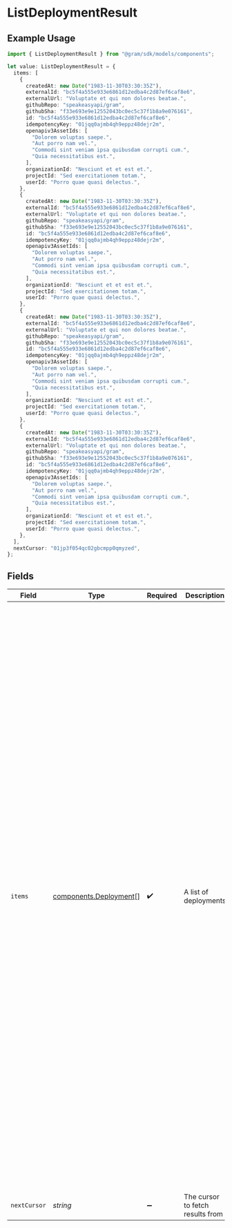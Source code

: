 # ListDeploymentResult

## Example Usage

```typescript
import { ListDeploymentResult } from "@gram/sdk/models/components";

let value: ListDeploymentResult = {
  items: [
    {
      createdAt: new Date("1983-11-30T03:30:35Z"),
      externalId: "bc5f4a555e933e6861d12edba4c2d87ef6caf8e6",
      externalUrl: "Voluptate et qui non dolores beatae.",
      githubRepo: "speakeasyapi/gram",
      githubSha: "f33e693e9e12552043bc0ec5c37f1b8a9e076161",
      id: "bc5f4a555e933e6861d12edba4c2d87ef6caf8e6",
      idempotencyKey: "01jqq0ajmb4qh9eppz48dejr2m",
      openapiv3AssetIds: [
        "Dolorem voluptas saepe.",
        "Aut porro nam vel.",
        "Commodi sint veniam ipsa quibusdam corrupti cum.",
        "Quia necessitatibus est.",
      ],
      organizationId: "Nesciunt et et est et.",
      projectId: "Sed exercitationem totam.",
      userId: "Porro quae quasi delectus.",
    },
    {
      createdAt: new Date("1983-11-30T03:30:35Z"),
      externalId: "bc5f4a555e933e6861d12edba4c2d87ef6caf8e6",
      externalUrl: "Voluptate et qui non dolores beatae.",
      githubRepo: "speakeasyapi/gram",
      githubSha: "f33e693e9e12552043bc0ec5c37f1b8a9e076161",
      id: "bc5f4a555e933e6861d12edba4c2d87ef6caf8e6",
      idempotencyKey: "01jqq0ajmb4qh9eppz48dejr2m",
      openapiv3AssetIds: [
        "Dolorem voluptas saepe.",
        "Aut porro nam vel.",
        "Commodi sint veniam ipsa quibusdam corrupti cum.",
        "Quia necessitatibus est.",
      ],
      organizationId: "Nesciunt et et est et.",
      projectId: "Sed exercitationem totam.",
      userId: "Porro quae quasi delectus.",
    },
    {
      createdAt: new Date("1983-11-30T03:30:35Z"),
      externalId: "bc5f4a555e933e6861d12edba4c2d87ef6caf8e6",
      externalUrl: "Voluptate et qui non dolores beatae.",
      githubRepo: "speakeasyapi/gram",
      githubSha: "f33e693e9e12552043bc0ec5c37f1b8a9e076161",
      id: "bc5f4a555e933e6861d12edba4c2d87ef6caf8e6",
      idempotencyKey: "01jqq0ajmb4qh9eppz48dejr2m",
      openapiv3AssetIds: [
        "Dolorem voluptas saepe.",
        "Aut porro nam vel.",
        "Commodi sint veniam ipsa quibusdam corrupti cum.",
        "Quia necessitatibus est.",
      ],
      organizationId: "Nesciunt et et est et.",
      projectId: "Sed exercitationem totam.",
      userId: "Porro quae quasi delectus.",
    },
    {
      createdAt: new Date("1983-11-30T03:30:35Z"),
      externalId: "bc5f4a555e933e6861d12edba4c2d87ef6caf8e6",
      externalUrl: "Voluptate et qui non dolores beatae.",
      githubRepo: "speakeasyapi/gram",
      githubSha: "f33e693e9e12552043bc0ec5c37f1b8a9e076161",
      id: "bc5f4a555e933e6861d12edba4c2d87ef6caf8e6",
      idempotencyKey: "01jqq0ajmb4qh9eppz48dejr2m",
      openapiv3AssetIds: [
        "Dolorem voluptas saepe.",
        "Aut porro nam vel.",
        "Commodi sint veniam ipsa quibusdam corrupti cum.",
        "Quia necessitatibus est.",
      ],
      organizationId: "Nesciunt et et est et.",
      projectId: "Sed exercitationem totam.",
      userId: "Porro quae quasi delectus.",
    },
  ],
  nextCursor: "01jp3f054qc02gbcmpp0qmyzed",
};
```

## Fields

| Field                                                                                                                                                                                                                                                                                                                                                                                                                                                                                                                                                                                                                                                                                                                                                                                                                                                                                                                                                                                                                                                                                                                                                                                                                                                                                                                                                                                                                                                                                                                                                                                                                                                                                                                                                                                                                                                                                                                                                                               | Type                                                                                                                                                                                                                                                                                                                                                                                                                                                                                                                                                                                                                                                                                                                                                                                                                                                                                                                                                                                                                                                                                                                                                                                                                                                                                                                                                                                                                                                                                                                                                                                                                                                                                                                                                                                                                                                                                                                                                                                | Required                                                                                                                                                                                                                                                                                                                                                                                                                                                                                                                                                                                                                                                                                                                                                                                                                                                                                                                                                                                                                                                                                                                                                                                                                                                                                                                                                                                                                                                                                                                                                                                                                                                                                                                                                                                                                                                                                                                                                                            | Description                                                                                                                                                                                                                                                                                                                                                                                                                                                                                                                                                                                                                                                                                                                                                                                                                                                                                                                                                                                                                                                                                                                                                                                                                                                                                                                                                                                                                                                                                                                                                                                                                                                                                                                                                                                                                                                                                                                                                                         | Example                                                                                                                                                                                                                                                                                                                                                                                                                                                                                                                                                                                                                                                                                                                                                                                                                                                                                                                                                                                                                                                                                                                                                                                                                                                                                                                                                                                                                                                                                                                                                                                                                                                                                                                                                                                                                                                                                                                                                                             |
| ----------------------------------------------------------------------------------------------------------------------------------------------------------------------------------------------------------------------------------------------------------------------------------------------------------------------------------------------------------------------------------------------------------------------------------------------------------------------------------------------------------------------------------------------------------------------------------------------------------------------------------------------------------------------------------------------------------------------------------------------------------------------------------------------------------------------------------------------------------------------------------------------------------------------------------------------------------------------------------------------------------------------------------------------------------------------------------------------------------------------------------------------------------------------------------------------------------------------------------------------------------------------------------------------------------------------------------------------------------------------------------------------------------------------------------------------------------------------------------------------------------------------------------------------------------------------------------------------------------------------------------------------------------------------------------------------------------------------------------------------------------------------------------------------------------------------------------------------------------------------------------------------------------------------------------------------------------------------------------- | ----------------------------------------------------------------------------------------------------------------------------------------------------------------------------------------------------------------------------------------------------------------------------------------------------------------------------------------------------------------------------------------------------------------------------------------------------------------------------------------------------------------------------------------------------------------------------------------------------------------------------------------------------------------------------------------------------------------------------------------------------------------------------------------------------------------------------------------------------------------------------------------------------------------------------------------------------------------------------------------------------------------------------------------------------------------------------------------------------------------------------------------------------------------------------------------------------------------------------------------------------------------------------------------------------------------------------------------------------------------------------------------------------------------------------------------------------------------------------------------------------------------------------------------------------------------------------------------------------------------------------------------------------------------------------------------------------------------------------------------------------------------------------------------------------------------------------------------------------------------------------------------------------------------------------------------------------------------------------------- | ----------------------------------------------------------------------------------------------------------------------------------------------------------------------------------------------------------------------------------------------------------------------------------------------------------------------------------------------------------------------------------------------------------------------------------------------------------------------------------------------------------------------------------------------------------------------------------------------------------------------------------------------------------------------------------------------------------------------------------------------------------------------------------------------------------------------------------------------------------------------------------------------------------------------------------------------------------------------------------------------------------------------------------------------------------------------------------------------------------------------------------------------------------------------------------------------------------------------------------------------------------------------------------------------------------------------------------------------------------------------------------------------------------------------------------------------------------------------------------------------------------------------------------------------------------------------------------------------------------------------------------------------------------------------------------------------------------------------------------------------------------------------------------------------------------------------------------------------------------------------------------------------------------------------------------------------------------------------------------- | ----------------------------------------------------------------------------------------------------------------------------------------------------------------------------------------------------------------------------------------------------------------------------------------------------------------------------------------------------------------------------------------------------------------------------------------------------------------------------------------------------------------------------------------------------------------------------------------------------------------------------------------------------------------------------------------------------------------------------------------------------------------------------------------------------------------------------------------------------------------------------------------------------------------------------------------------------------------------------------------------------------------------------------------------------------------------------------------------------------------------------------------------------------------------------------------------------------------------------------------------------------------------------------------------------------------------------------------------------------------------------------------------------------------------------------------------------------------------------------------------------------------------------------------------------------------------------------------------------------------------------------------------------------------------------------------------------------------------------------------------------------------------------------------------------------------------------------------------------------------------------------------------------------------------------------------------------------------------------------- | ----------------------------------------------------------------------------------------------------------------------------------------------------------------------------------------------------------------------------------------------------------------------------------------------------------------------------------------------------------------------------------------------------------------------------------------------------------------------------------------------------------------------------------------------------------------------------------------------------------------------------------------------------------------------------------------------------------------------------------------------------------------------------------------------------------------------------------------------------------------------------------------------------------------------------------------------------------------------------------------------------------------------------------------------------------------------------------------------------------------------------------------------------------------------------------------------------------------------------------------------------------------------------------------------------------------------------------------------------------------------------------------------------------------------------------------------------------------------------------------------------------------------------------------------------------------------------------------------------------------------------------------------------------------------------------------------------------------------------------------------------------------------------------------------------------------------------------------------------------------------------------------------------------------------------------------------------------------------------------- |
| `items`                                                                                                                                                                                                                                                                                                                                                                                                                                                                                                                                                                                                                                                                                                                                                                                                                                                                                                                                                                                                                                                                                                                                                                                                                                                                                                                                                                                                                                                                                                                                                                                                                                                                                                                                                                                                                                                                                                                                                                             | [components.Deployment](../../models/components/deployment.md)[]                                                                                                                                                                                                                                                                                                                                                                                                                                                                                                                                                                                                                                                                                                                                                                                                                                                                                                                                                                                                                                                                                                                                                                                                                                                                                                                                                                                                                                                                                                                                                                                                                                                                                                                                                                                                                                                                                                                    | :heavy_check_mark:                                                                                                                                                                                                                                                                                                                                                                                                                                                                                                                                                                                                                                                                                                                                                                                                                                                                                                                                                                                                                                                                                                                                                                                                                                                                                                                                                                                                                                                                                                                                                                                                                                                                                                                                                                                                                                                                                                                                                                  | A list of deployments                                                                                                                                                                                                                                                                                                                                                                                                                                                                                                                                                                                                                                                                                                                                                                                                                                                                                                                                                                                                                                                                                                                                                                                                                                                                                                                                                                                                                                                                                                                                                                                                                                                                                                                                                                                                                                                                                                                                                               | [<br/>{<br/>"created_at": "1983-11-30T03:30:35Z",<br/>"external_id": "bc5f4a555e933e6861d12edba4c2d87ef6caf8e6",<br/>"external_url": "Voluptate et qui non dolores beatae.",<br/>"github_repo": "speakeasyapi/gram",<br/>"github_sha": "f33e693e9e12552043bc0ec5c37f1b8a9e076161",<br/>"id": "bc5f4a555e933e6861d12edba4c2d87ef6caf8e6",<br/>"idempotency_key": "01jqq0ajmb4qh9eppz48dejr2m",<br/>"openapiv3_asset_ids": [<br/>"Dolorem voluptas saepe.",<br/>"Aut porro nam vel.",<br/>"Commodi sint veniam ipsa quibusdam corrupti cum.",<br/>"Quia necessitatibus est."<br/>],<br/>"organization_id": "Nesciunt et et est et.",<br/>"project_id": "Sed exercitationem totam.",<br/>"user_id": "Porro quae quasi delectus."<br/>},<br/>{<br/>"created_at": "1983-11-30T03:30:35Z",<br/>"external_id": "bc5f4a555e933e6861d12edba4c2d87ef6caf8e6",<br/>"external_url": "Voluptate et qui non dolores beatae.",<br/>"github_repo": "speakeasyapi/gram",<br/>"github_sha": "f33e693e9e12552043bc0ec5c37f1b8a9e076161",<br/>"id": "bc5f4a555e933e6861d12edba4c2d87ef6caf8e6",<br/>"idempotency_key": "01jqq0ajmb4qh9eppz48dejr2m",<br/>"openapiv3_asset_ids": [<br/>"Dolorem voluptas saepe.",<br/>"Aut porro nam vel.",<br/>"Commodi sint veniam ipsa quibusdam corrupti cum.",<br/>"Quia necessitatibus est."<br/>],<br/>"organization_id": "Nesciunt et et est et.",<br/>"project_id": "Sed exercitationem totam.",<br/>"user_id": "Porro quae quasi delectus."<br/>},<br/>{<br/>"created_at": "1983-11-30T03:30:35Z",<br/>"external_id": "bc5f4a555e933e6861d12edba4c2d87ef6caf8e6",<br/>"external_url": "Voluptate et qui non dolores beatae.",<br/>"github_repo": "speakeasyapi/gram",<br/>"github_sha": "f33e693e9e12552043bc0ec5c37f1b8a9e076161",<br/>"id": "bc5f4a555e933e6861d12edba4c2d87ef6caf8e6",<br/>"idempotency_key": "01jqq0ajmb4qh9eppz48dejr2m",<br/>"openapiv3_asset_ids": [<br/>"Dolorem voluptas saepe.",<br/>"Aut porro nam vel.",<br/>"Commodi sint veniam ipsa quibusdam corrupti cum.",<br/>"Quia necessitatibus est."<br/>],<br/>"organization_id": "Nesciunt et et est et.",<br/>"project_id": "Sed exercitationem totam.",<br/>"user_id": "Porro quae quasi delectus."<br/>}<br/>] |
| `nextCursor`                                                                                                                                                                                                                                                                                                                                                                                                                                                                                                                                                                                                                                                                                                                                                                                                                                                                                                                                                                                                                                                                                                                                                                                                                                                                                                                                                                                                                                                                                                                                                                                                                                                                                                                                                                                                                                                                                                                                                                        | *string*                                                                                                                                                                                                                                                                                                                                                                                                                                                                                                                                                                                                                                                                                                                                                                                                                                                                                                                                                                                                                                                                                                                                                                                                                                                                                                                                                                                                                                                                                                                                                                                                                                                                                                                                                                                                                                                                                                                                                                            | :heavy_minus_sign:                                                                                                                                                                                                                                                                                                                                                                                                                                                                                                                                                                                                                                                                                                                                                                                                                                                                                                                                                                                                                                                                                                                                                                                                                                                                                                                                                                                                                                                                                                                                                                                                                                                                                                                                                                                                                                                                                                                                                                  | The cursor to fetch results from                                                                                                                                                                                                                                                                                                                                                                                                                                                                                                                                                                                                                                                                                                                                                                                                                                                                                                                                                                                                                                                                                                                                                                                                                                                                                                                                                                                                                                                                                                                                                                                                                                                                                                                                                                                                                                                                                                                                                    | 01jp3f054qc02gbcmpp0qmyzed                                                                                                                                                                                                                                                                                                                                                                                                                                                                                                                                                                                                                                                                                                                                                                                                                                                                                                                                                                                                                                                                                                                                                                                                                                                                                                                                                                                                                                                                                                                                                                                                                                                                                                                                                                                                                                                                                                                                                          |